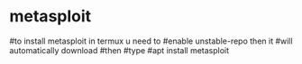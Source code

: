 # metasploit
#to install metasploit in termux u need to 
#enable unstable-repo then it 
#will automatically download 
#then 
#type 
#apt install metasploit 
